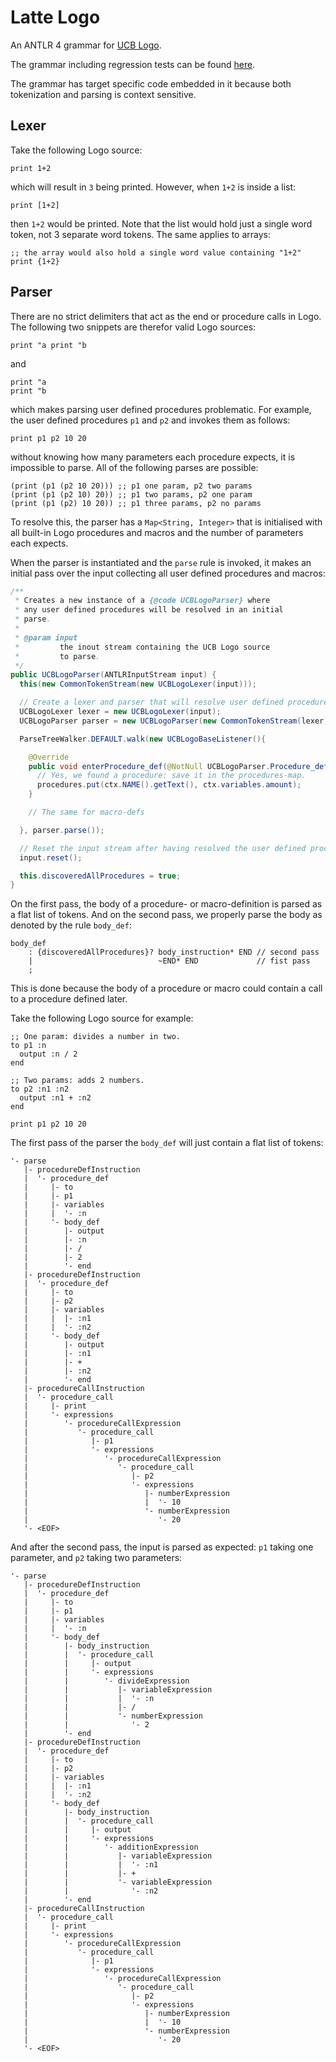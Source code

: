 # Latte Logo

An ANTLR 4 grammar for [UCB Logo](http://www.cs.berkeley.edu/~bh/usermanual).

The grammar including regression tests can be found 
[here](https://github.com/bkiers/logo-parser).

The grammar has target specific code embedded in it because both tokenization
and parsing is context sensitive.

## Lexer

Take the following Logo source:

```
print 1+2
```

which will result in `3` being printed. However, when `1+2` is inside a list:

```
print [1+2]
```

then `1+2` would be printed. Note that the list would hold just a single
word token, not 3 separate word tokens. The same applies to arrays:

```
;; the array would also hold a single word value containing "1+2"
print {1+2}
```

## Parser

There are no strict delimiters that act as the end or procedure calls in Logo.
The following two snippets are therefor valid Logo sources:

```
print "a print "b
```

and

```
print "a
print "b
```

which makes parsing user defined procedures problematic. For example, the user
defined procedures `p1` and `p2` and invokes them as follows:

```
print p1 p2 10 20
```

without knowing how many parameters each procedure expects, it is impossible to
parse. All of the following parses are possible:

```
(print (p1 (p2 10 20))) ;; p1 one param, p2 two params
(print (p1 (p2 10) 20)) ;; p1 two params, p2 one param
(print (p1 (p2) 10 20)) ;; p1 three params, p2 no params
```

To resolve this, the parser has a `Map<String, Integer>` that is initialised with
all built-in Logo procedures and macros and the number of parameters each expects.

When the parser is instantiated and the `parse` rule is invoked, it makes an
initial pass over the input collecting all user defined procedures and macros:

```Java
/**
 * Creates a new instance of a {@code UCBLogoParser} where
 * any user defined procedures will be resolved in an initial
 * parse.
 *
 * @param input
 *         the inout stream containing the UCB Logo source
 *         to parse.
 */
public UCBLogoParser(ANTLRInputStream input) {
  this(new CommonTokenStream(new UCBLogoLexer(input)));

  // Create a lexer and parser that will resolve user defined procedures.
  UCBLogoLexer lexer = new UCBLogoLexer(input);
  UCBLogoParser parser = new UCBLogoParser(new CommonTokenStream(lexer));

  ParseTreeWalker.DEFAULT.walk(new UCBLogoBaseListener(){

    @Override
    public void enterProcedure_def(@NotNull UCBLogoParser.Procedure_defContext ctx) {
      // Yes, we found a procedure: save it in the procedures-map.
      procedures.put(ctx.NAME().getText(), ctx.variables.amount);
    }

    // The same for macro-defs

  }, parser.parse());

  // Reset the input stream after having resolved the user defined procedures.
  input.reset();

  this.discoveredAllProcedures = true;
}
```

On the first pass, the body of a procedure- or macro-definition is parsed
as a flat list of tokens. And on the second pass, we properly parse the body
as denoted by the rule `body_def`:

```ANTLR
body_def
    : {discoveredAllProcedures}? body_instruction* END // second pass
    |                            ~END* END             // fist pass
    ;
```

This is done because the body of a procedure or macro could contain a call
to a procedure defined later.

Take the following Logo source for example:

```
;; One param: divides a number in two.
to p1 :n
  output :n / 2
end

;; Two params: adds 2 numbers.
to p2 :n1 :n2
  output :n1 + :n2
end

print p1 p2 10 20
```

The first pass of the parser the `body_def` will just contain a flat list
of tokens:

```
'- parse
   |- procedureDefInstruction
   |  '- procedure_def
   |     |- to
   |     |- p1
   |     |- variables
   |     |  '- :n
   |     '- body_def
   |        |- output
   |        |- :n
   |        |- /
   |        |- 2
   |        '- end
   |- procedureDefInstruction
   |  '- procedure_def
   |     |- to
   |     |- p2
   |     |- variables
   |     |  |- :n1
   |     |  '- :n2
   |     '- body_def
   |        |- output
   |        |- :n1
   |        |- +
   |        |- :n2
   |        '- end
   |- procedureCallInstruction
   |  '- procedure_call
   |     |- print
   |     '- expressions
   |        '- procedureCallExpression
   |           '- procedure_call
   |              |- p1
   |              '- expressions
   |                 '- procedureCallExpression
   |                    '- procedure_call
   |                       |- p2
   |                       '- expressions
   |                          |- numberExpression
   |                          |  '- 10
   |                          '- numberExpression
   |                             '- 20
   '- <EOF>
```

And after the second pass, the input is parsed as expected: `p1` taking
one parameter, and `p2` taking two parameters:

```
'- parse
   |- procedureDefInstruction
   |  '- procedure_def
   |     |- to
   |     |- p1
   |     |- variables
   |     |  '- :n
   |     '- body_def
   |        |- body_instruction
   |        |  '- procedure_call
   |        |     |- output
   |        |     '- expressions
   |        |        '- divideExpression
   |        |           |- variableExpression
   |        |           |  '- :n
   |        |           |- /
   |        |           '- numberExpression
   |        |              '- 2
   |        '- end
   |- procedureDefInstruction
   |  '- procedure_def
   |     |- to
   |     |- p2
   |     |- variables
   |     |  |- :n1
   |     |  '- :n2
   |     '- body_def
   |        |- body_instruction
   |        |  '- procedure_call
   |        |     |- output
   |        |     '- expressions
   |        |        '- additionExpression
   |        |           |- variableExpression
   |        |           |  '- :n1
   |        |           |- +
   |        |           '- variableExpression
   |        |              '- :n2
   |        '- end
   |- procedureCallInstruction
   |  '- procedure_call
   |     |- print
   |     '- expressions
   |        '- procedureCallExpression
   |           '- procedure_call
   |              |- p1
   |              '- expressions
   |                 '- procedureCallExpression
   |                    '- procedure_call
   |                       |- p2
   |                       '- expressions
   |                          |- numberExpression
   |                          |  '- 10
   |                          '- numberExpression
   |                             '- 20
   '- <EOF>
```